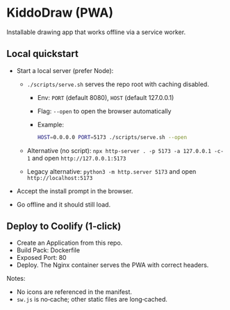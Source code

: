 # KiddoDraw (PWA)

Installable drawing app that works offline via a service worker.

## Local quickstart

- Start a local server (prefer Node):

  - `./scripts/serve.sh` serves the repo root with caching disabled.

    - Env: `PORT` (default 8080), `HOST` (default 127.0.0.1)
    - Flag: `--open` to open the browser automatically
    - Example:

      ```bash
      HOST=0.0.0.0 PORT=5173 ./scripts/serve.sh --open
      ```

  - Alternative (no script): `npx http-server . -p 5173 -a 127.0.0.1 -c-1` and open `http://127.0.0.1:5173`
  - Legacy alternative: `python3 -m http.server 5173` and open `http://localhost:5173`

- Accept the install prompt in the browser.
- Go offline and it should still load.

## Deploy to Coolify (1‑click)

- Create an Application from this repo.
- Build Pack: Dockerfile
- Exposed Port: 80
- Deploy. The Nginx container serves the PWA with correct headers.

Notes:

- No icons are referenced in the manifest.
- `sw.js` is no‑cache; other static files are long‑cached.
